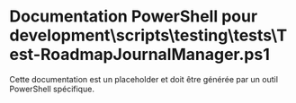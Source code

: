 # Documentation PowerShell pour development\scripts\testing\tests\Test-RoadmapJournalManager.ps1

Cette documentation est un placeholder et doit être générée par un outil PowerShell spécifique.
